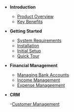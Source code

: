 - **Introduction**
  
  - [Product Overview](overview.md)
  - [Key Benefits](benefits.md)

- **Getting Started**
  
  - [System Requirements](system-requirements.md)
  - [Installation](installation.md)
  - [Initial Setup](initia-setup.md)
  - [Quick Tour](quick-tour.md)

- **Financial Management**
  
  - [Managing Bank Accounts](financial-management/bank-accounts.md)
  - [Income Management](financial-management/income-management.md)
  - [Expense Manageement](financial-management/expense.md)

- **CRM**

  -[Customer Management](crm/customer-management.md)